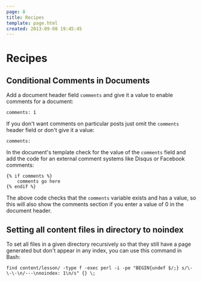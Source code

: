 ```yaml
---
page: 8
title: Recipes
template: page.html
created: 2013-09-08 19:45:45
---
```

# Recipes

## Conditional Comments in Documents

Add a document header field `comments` and give it a value to enable
comments for a document:

    comments: 1

If you don't want comments on particular posts just omit the `comments`
header field or don't give it a value:

    comments:

In the document's template check for the value of the `comments` field
and add the code for an external comment systems like Disqus or Facebook
comments:

    {% if comments %}
        comments go here
    {% endif %}

The above code checks that the `comments` variable exists and has a
value, so this will also show the comments section if you enter a value
of 0 in the document header.

## Setting all content files in directory to noindex

To set all files in a given directory recursively so that they still
have a page generated but don't appear in any index, you can use this
command in Bash:

    find content/lesson/ -type f -exec perl -i -pe "BEGIN{undef $/;} s/\-\-\-\n/---\nnoindex: 1\n/s" {} \;
